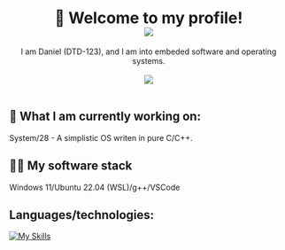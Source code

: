 <h1 align=center>👋 Welcome to my profile!
<div align=center >
<img src="https://komarev.com/ghpvc/?username=danthedev123">
</div>
</h1>

<div align=center>

  I am Daniel (DTD-123), and I am into embeded software and operating systems.<br><br><img src="https://github-readme-stats.vercel.app/api?username=danthedev123"><br><br>
</div>

## 🔎 What I am currently working on:
System/28 - A simplistic OS writen in pure C/C++.

## 👨‍💻 My software stack
Windows 11/Ubuntu 22.04 (WSL)/g++/VSCode

## Languages/technologies:
[![My Skills](https://skillicons.dev/icons?i=c,cpp,linux,git,bash,vscode,vim&perline=50)](https://skillicons.dev)
